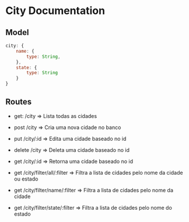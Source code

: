# City Documentation

## Model

```javascript
city: {
    name: {
        type: String,
    },
    state: {
        type: String
    }
}
```

## Routes

- get: /city => Lista todas as cidades

- post /city => Cria uma nova cidade no banco

- put /city/:id => Edita uma cidade baseado no id

- delete  /city => Deleta uma cidade baseado no id

- get /city/:id => Retorna uma cidade baseado no id 

- get /city/filter/all/:filter => Filtra a lista de cidades pelo nome da cidade ou estado

- get /city/filter/name/:filter => Filtra a lista de cidades pelo nome da cidade

- get /city/filter/state/:filter => Filtra a lista de cidades pelo nome do estado